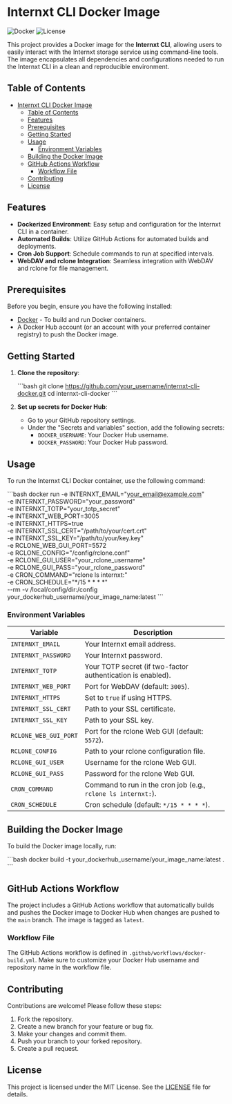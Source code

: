 # Internxt CLI Docker Image

![Docker](https://img.shields.io/badge/Docker-ready-brightgreen) ![License](https://img.shields.io/badge/license-MIT-lightgrey)

This project provides a Docker image for the **Internxt CLI**, allowing users to easily interact with the Internxt storage service using command-line tools. The image encapsulates all dependencies and configurations needed to run the Internxt CLI in a clean and reproducible environment.

## Table of Contents

- [Internxt CLI Docker Image](#internxt-cli-docker-image)
  - [Table of Contents](#table-of-contents)
  - [Features](#features)
  - [Prerequisites](#prerequisites)
  - [Getting Started](#getting-started)
  - [Usage](#usage)
    - [Environment Variables](#environment-variables)
  - [Building the Docker Image](#building-the-docker-image)
  - [GitHub Actions Workflow](#github-actions-workflow)
    - [Workflow File](#workflow-file)
  - [Contributing](#contributing)
  - [License](#license)

## Features

- **Dockerized Environment**: Easy setup and configuration for the Internxt CLI in a container.
- **Automated Builds**: Utilize GitHub Actions for automated builds and deployments.
- **Cron Job Support**: Schedule commands to run at specified intervals.
- **WebDAV and rclone Integration**: Seamless integration with WebDAV and rclone for file management.

## Prerequisites

Before you begin, ensure you have the following installed:

- [Docker](https://www.docker.com/get-started) - To build and run Docker containers.
- A Docker Hub account (or an account with your preferred container registry) to push the Docker image.

## Getting Started

1. **Clone the repository**:

   \```bash
   git clone https://github.com/your_username/internxt-cli-docker.git
   cd internxt-cli-docker
   \```

2. **Set up secrets for Docker Hub**:
   - Go to your GitHub repository settings.
   - Under the "Secrets and variables" section, add the following secrets:
     - `DOCKER_USERNAME`: Your Docker Hub username.
     - `DOCKER_PASSWORD`: Your Docker Hub password.

## Usage

To run the Internxt CLI Docker container, use the following command:

\```bash
docker run -e INTERNXT_EMAIL="your_email@example.com" \
           -e INTERNXT_PASSWORD="your_password" \
           -e INTERNXT_TOTP="your_totp_secret" \
           -e INTERNXT_WEB_PORT=3005 \
           -e INTERNXT_HTTPS=true \
           -e INTERNXT_SSL_CERT="/path/to/your/cert.crt" \
           -e INTERNXT_SSL_KEY="/path/to/your/key.key" \
           -e RCLONE_WEB_GUI_PORT=5572 \
           -e RCLONE_CONFIG="/config/rclone.conf" \
           -e RCLONE_GUI_USER="your_rclone_username" \
           -e RCLONE_GUI_PASS="your_rclone_password" \
           -e CRON_COMMAND="rclone ls internxt:" \
           -e CRON_SCHEDULE="*/15 * * * *" \
           --rm -v /local/config/dir:/config \
           your_dockerhub_username/your_image_name:latest
\```

### Environment Variables

| Variable                | Description                                                   |
|-------------------------|---------------------------------------------------------------|
| `INTERNXT_EMAIL`       | Your Internxt email address.                                 |
| `INTERNXT_PASSWORD`    | Your Internxt password.                                      |
| `INTERNXT_TOTP`        | Your TOTP secret (if two-factor authentication is enabled).  |
| `INTERNXT_WEB_PORT`    | Port for WebDAV (default: `3005`).                          |
| `INTERNXT_HTTPS`       | Set to `true` if using HTTPS.                                |
| `INTERNXT_SSL_CERT`    | Path to your SSL certificate.                                |
| `INTERNXT_SSL_KEY`     | Path to your SSL key.                                       |
| `RCLONE_WEB_GUI_PORT`  | Port for the rclone Web GUI (default: `5572`).              |
| `RCLONE_CONFIG`        | Path to your rclone configuration file.                      |
| `RCLONE_GUI_USER`      | Username for the rclone Web GUI.                             |
| `RCLONE_GUI_PASS`      | Password for the rclone Web GUI.                             |
| `CRON_COMMAND`         | Command to run in the cron job (e.g., `rclone ls internxt:`). |
| `CRON_SCHEDULE`        | Cron schedule (default: `*/15 * * * *`).                     |

## Building the Docker Image

To build the Docker image locally, run:

\```bash
docker build -t your_dockerhub_username/your_image_name:latest .
\```

## GitHub Actions Workflow

The project includes a GitHub Actions workflow that automatically builds and pushes the Docker image to Docker Hub when changes are pushed to the `main` branch. The image is tagged as `latest`.

### Workflow File

The GitHub Actions workflow is defined in `.github/workflows/docker-build.yml`. Make sure to customize your Docker Hub username and repository name in the workflow file.

## Contributing

Contributions are welcome! Please follow these steps:

1. Fork the repository.
2. Create a new branch for your feature or bug fix.
3. Make your changes and commit them.
4. Push your branch to your forked repository.
5. Create a pull request.

## License

This project is licensed under the MIT License. See the [LICENSE](LICENSE) file for details.